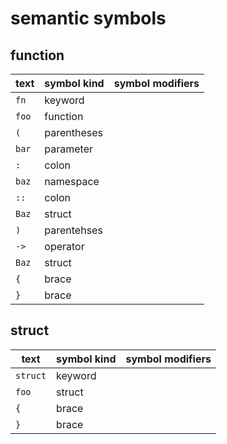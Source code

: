 # semantic symbols

## function

| text  | symbol kind | symbol modifiers |
| ----- | ----------- | ---------------- |
| `fn`  | keyword     |                  |
| `foo` | function    |                  |
| `(`   | parentheses |                  |
| `bar` | parameter   |                  |
| `:`   | colon       |                  |
| `baz` | namespace   |                  |
| `::`  | colon       |                  |
| `Baz` | struct      |                  |
| `)`   | parentehses |                  |
| `->`  | operator    |                  |
| `Baz` | struct      |                  |
| `{`   | brace       |                  |
| `}`   | brace       |                  |

## struct

| text     | symbol kind | symbol modifiers |
| -------- | ----------- | ---------------- |
| `struct` | keyword     |                  |
| `foo`    | struct      |                  |
| `{`      | brace       |                  |
| `}`      | brace       |                  |
